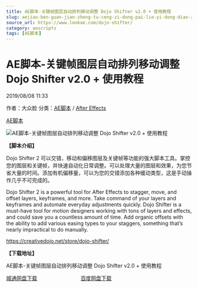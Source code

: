 ```yaml
---
title: AE脚本-关键帧图层自动排列移动调整 Dojo Shifter v2.0 + 使用教程
slug: aejiao-ben-guan-jian-zheng-tu-ceng-zi-dong-pai-lie-yi-dong-diao-zheng-dojo-shifter-v2-0-shi-yong-jiao-cheng
source_url: https://www.lookae.com/dojo-shifter/
category: aescripts
tags: [AE脚本]
---
```

# AE脚本-关键帧图层自动排列移动调整 Dojo Shifter v2.0 + 使用教程

2019/08/08 11:33

作者：大众脸
分类：[AE脚本](https://www.lookae.com/after-effects/aescripts/) / [After Effects](https://www.lookae.com/after-effects/)

[AE脚本](https://www.lookae.com/tag/ae%e8%84%9a%e6%9c%ac/)

![AE脚本-关键帧图层自动排列移动调整 Dojo Shifter v2.0 + 使用教程](https://www.lookae.com/wp-content/uploads/2019/08/Dojo-Shifter-2.jpg "AE脚本-关键帧图层自动排列移动调整 Dojo Shifter v2.0 + 使用教程-LookAE.com")

**【脚本介绍】**

Dojo Shifter 2 可以交错，移动和偏移图层及关键帧等功能的强大脚本工具。掌控您的图层和关键帧，并快速自动化日常调整。可以处理大量的图层和效果，为您节省大量的时间。添加有机偏移量，可以为您的交错添加各种缓动类型，这是手动操作几乎不可完成的。

Dojo Shifter 2 is a powerful tool for After Effects to stagger, move, and offset layers, keyframes, and more. Take command of your layers and keyframes and automate everyday adjustments quickly. Dojo Shifter is a must-have tool for motion designers working with tons of layers and effects, and could save you a countless amount of time. Add organic offsets with the ability to add various easing types to your staggers, something that’s nearly impractical to do manually.

https://creativedojo.net/store/dojo-shifter/

**【下载地址】**

AE脚本-关键帧图层自动排列移动调整 Dojo Shifter v2.0 + 使用教程

[城通网盘下载](https://lookae.ctfile.com/fs/680462-391931724)                              [百度网盘下载](https://pan.baidu.com/s/1mQ_9aUaaLFfq5JzztrdXzw)
